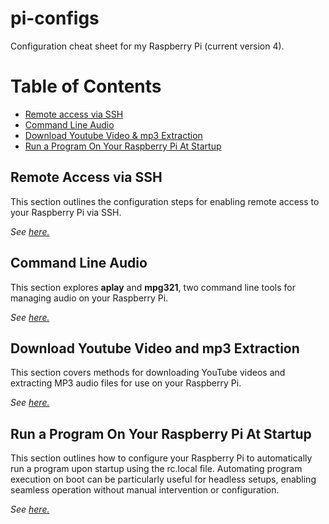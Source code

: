 # pi-configs
Configuration cheat sheet for my Raspberry Pi (current version 4).

# Table of Contents
- [Remote access via SSH](#remote-access-via-ssh)
- [Command Line Audio](#command-line-audio)
- [Download Youtube Video & mp3 Extraction](#download-youtube-video-and-mp3-extraction)
- [Run a Program On Your Raspberry Pi At Startup](#run-a-program-on-your-raspberry-pi-at-startup)

## Remote Access via SSH
This section outlines the configuration steps for enabling remote access to your Raspberry Pi via SSH.

*See [here.](./remote_access.md)*

## Command Line Audio
This section explores **aplay** and **mpg321**, two command line tools for managing audio on your Raspberry Pi.

*See [here.](./command_line_audio.md)*

## Download Youtube Video and mp3 Extraction
This section covers methods for downloading YouTube videos and extracting MP3 audio files for use on your Raspberry Pi.

*See [here.](./youtube_downloader.md)* 

## Run a Program On Your Raspberry Pi At Startup
This section outlines how to configure your Raspberry Pi to automatically run a program upon startup using the rc.local file. Automating program execution on boot can be particularly useful for headless setups, enabling seamless operation without manual intervention or configuration.

*See [here.](./startup_command.md)*

